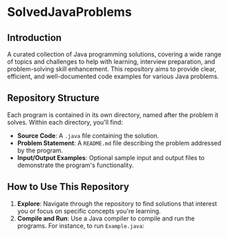 # SolvedJavaProblems

## Introduction

A curated collection of Java programming solutions, covering a wide range of topics and challenges to help with learning, interview preparation, and problem-solving skill enhancement. This repository aims to provide clear, efficient, and well-documented code examples for various Java problems.

## Repository Structure

Each program is contained in its own directory, named after the problem it solves. Within each directory, you'll find:

- **Source Code**: A `.java` file containing the solution.
- **Problem Statement**: A `README.md` file describing the problem addressed by the program.
- **Input/Output Examples**: Optional sample input and output files to demonstrate the program's functionality.

## How to Use This Repository

1. **Explore**: Navigate through the repository to find solutions that interest you or focus on specific concepts you're learning.
2. **Compile and Run**: Use a Java compiler to compile and run the programs. For instance, to run `Example.java`:
